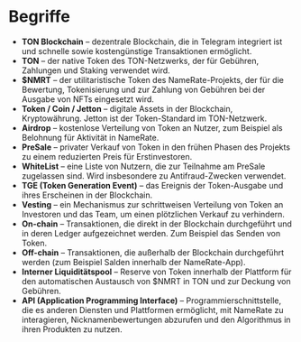 # Begriffe

- **TON Blockchain** – dezentrale Blockchain, die in Telegram integriert ist und schnelle sowie kostengünstige Transaktionen ermöglicht.
- **TON** – der native Token des TON-Netzwerks, der für Gebühren, Zahlungen und Staking verwendet wird.
- **$NMRT** – der utilitaristische Token des NameRate-Projekts, der für die Bewertung, Tokenisierung und zur Zahlung von Gebühren bei der Ausgabe von NFTs eingesetzt wird.
- **Token / Coin / Jetton** – digitale Assets in der Blockchain, Kryptowährung. Jetton ist der Token-Standard im TON-Netzwerk.
- **Airdrop** – kostenlose Verteilung von Token an Nutzer, zum Beispiel als Belohnung für Aktivität in NameRate.
- **PreSale** – privater Verkauf von Token in den frühen Phasen des Projekts zu einem reduzierten Preis für Erstinvestoren.
- **WhiteList** – eine Liste von Nutzern, die zur Teilnahme am PreSale zugelassen sind. Wird insbesondere zu Antifraud-Zwecken verwendet.
- **TGE (Token Generation Event)** – das Ereignis der Token-Ausgabe und ihres Erscheinen in der Blockchain.
- **Vesting** – ein Mechanismus zur schrittweisen Verteilung von Token an Investoren und das Team, um einen plötzlichen Verkauf zu verhindern.
- **On-chain** – Transaktionen, die direkt in der Blockchain durchgeführt und in deren Ledger aufgezeichnet werden. Zum Beispiel das Senden von Token.
- **Off-chain** – Transaktionen, die außerhalb der Blockchain durchgeführt werden (zum Beispiel Salden innerhalb der NameRate-App).
- **Interner Liquiditätspool** – Reserve von Token innerhalb der Plattform für den automatischen Austausch von $NMRT in TON und zur Deckung von Gebühren.
- **API (Application Programming Interface)** – Programmierschnittstelle, die es anderen Diensten und Plattformen ermöglicht, mit NameRate zu interagieren, Nicknamenbewertungen abzurufen und den Algorithmus in ihren Produkten zu nutzen.
